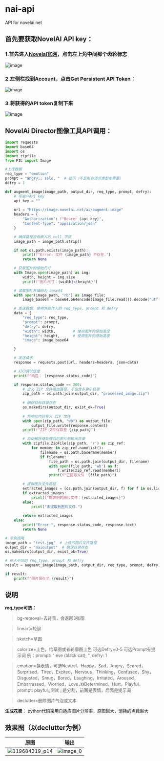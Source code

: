 # nai-api
API for novelai.net
## 首先要获取NovelAI API key：
### 1.首先进入[Novelai官网](https://novelai.net/stories)，点击左上角中间那个齿轮标志
![image](https://github.com/user-attachments/assets/7593250e-977b-4c29-b9f2-5c2a2211edd0)
### 2.左侧栏找到Account，点击Get Persistent API Token：
![image](https://github.com/user-attachments/assets/616d75e0-e769-4214-ab09-7e723997257c)
### 3.将获得的API token复制下来
![image](https://github.com/user-attachments/assets/84e4670c-f682-48fe-a190-7124da80de71)

## NovelAi Director图像工具API调用：
```python
import requests
import base64
import os
import zipfile
from PIL import Image

#上传数据
req_type = "emotion"
prompt = "angry;; solo, "  # 提示（不是所有请求类型都需要）
defry = 1

def augment_image(image_path, output_dir, req_type, prompt, defry):
    # 写用户API key
    api_key = ""
    
    url = "https://image.novelai.net/ai/augment-image"
    headers = {
        "Authorization": f"Bearer {api_key}",
        "Content-Type": "application/json"
    }

    # 确保路径没有嵌入的 null 字符
    image_path = image_path.strip()

    if not os.path.exists(image_path):
        print(f"Error: 文件 {image_path} 不存在.")
        return None

    # 获取图片的原始尺寸
    with Image.open(image_path) as img:
        width, height = img.size
        print(f"图片尺寸：{width}x{height}")

    # 读取图片并编码为 base64
    with open(image_path, "rb") as image_file:
        image_base64 = base64.b64encode(image_file.read()).decode("utf-8")

    # 发送数据，使用外部传入的 req_type, prompt 和 defry
    data = {
        "req_type": req_type,
        "prompt": prompt,
        "defry": defry,
        "width": width,        # 使用图片的原始宽度
        "height": height,      # 使用图片的原始高度
        "image": image_base64

    }

    # 发送请求
    response = requests.post(url, headers=headers, json=data)

    # 打印调试信息
    print(f"响应： {response.status_code}")

    if response.status_code == 200:
        # 定义 ZIP 文件输出路径，不包含多余子目录
        zip_path = os.path.join(output_dir, "processed_image.zip")
        
        # 确保目标目录存在
        os.makedirs(output_dir, exist_ok=True)
        
        # 将响应内容写入 ZIP 文件
        with open(zip_path, "wb") as output_file:
            output_file.write(response.content)
        print(f"ZIP 文件保存至 {zip_path}")

        # 自动解压缩处理后的图片到输出目录
        with zipfile.ZipFile(zip_path, 'r') as zip_ref:
            for member in zip_ref.namelist():
                filename = os.path.basename(member)
                if filename:
                    file_path = os.path.join(output_dir, filename)
                    with open(file_path, 'wb') as f:
                        f.write(zip_ref.read(member))
                    print(f"已提取文件：{file_path}")

        # 提取图片文件路径
        extracted_images = [os.path.join(output_dir, f) for f in os.listdir(output_dir) if f.endswith(('.png', '.jpg', '.jpeg'))]
        if extracted_images:
            print(f"提取到的图片文件：{extracted_images}")
        else:
            print("未提取到图片文件.")
        
        return extracted_images
    else:
        print("Error:", response.status_code, response.text)
        return None

# 示例调用
image_path = "test.jpg"  # 上传的图片文件路径
output_dir = "naioutput"  # 确保目录存在
os.makedirs(output_dir, exist_ok=True)

# 传入不同的 req_type, prompt 和 defry 
result = augment_image(image_path, output_dir, req_type, prompt, defry)

if result:
    print(f"图片保存至 {result}")

```
## **说明**
**req_type可选：**

> bg-removal=去背景，会返回3张图

> lineart=轮廓

> sketch=草图

> colorize=上色，给草图或者轮廓图上色
> 可选Defry=0-5
> 可选Prompt有提示词
> 例：prompt: " eve (black cat), ", defry: 1


> emotion=换表情，可选Neutral，Happy，Sad，Angry，Scared，Surprised，Tired，Excited，Nervous，Thinking，Confused，Shy，Disgusted，Smug，Bored，Laughing，Irritated，Aroused，Embarrassed，Worried，Love，》》Determined，Hurt，Playful，
prompt: playful;;测试
> ;;是分割，前面是表情，后面是提示词

> declutter=删除图片气泡或文本

**生成花费**：
python代码采用自适应图片分辨率，原图越大，消耗的点数越大

## 效果图（以declutter为例）
| 原图                                            | 输出                                            |
|-------------------------------------------------|-------------------------------------------------|
| ![119684319_p14](https://github.com/user-attachments/assets/eb045af7-ae80-4846-b54f-a57c34950f13) | ![image_0](https://github.com/user-attachments/assets/d80cf888-188c-4c65-813a-ea765891dd02) |

